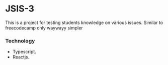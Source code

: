 # JSIS-3
This is a project for testing students knowledge on various issues. Similar to freecodecamp only waywayy simpler

### Technology
- Typescript.
- Reactjs.
